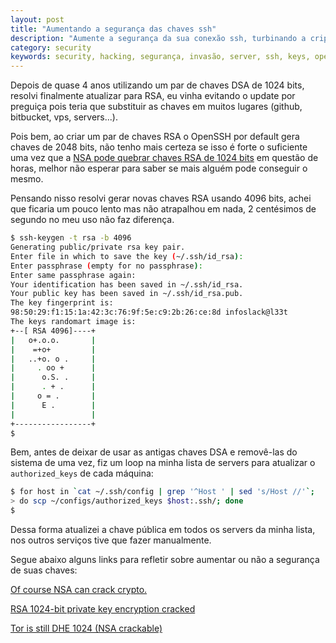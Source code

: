 ```yaml
---
layout: post
title: "Aumentando a segurança das chaves ssh"
description: "Aumente a segurança da sua conexão ssh, turbinando a criptografia de suas chaves"
category: security
keywords: security, hacking, segurança, invasão, server, ssh, keys, openssh
---
```


Depois de quase 4 anos utilizando um par de chaves DSA de 1024 bits, resolvi
finalmente atualizar para RSA, eu vinha evitando o update por preguiça pois
teria que substituir as chaves em muitos lugares (github, bitbucket, vps, servers...).

Pois bem, ao criar um par de chaves RSA o OpenSSH por default gera chaves de
2048 bits, não tenho mais certeza se isso é forte o suficiente uma vez que a
[NSA pode quebrar chaves RSA de 1024 bits](http://arstechnica.com/security/2013/09/of-course-nsa-can-crack-crypto-anyone-can-the-question-is-how-much/)
em questão de horas, melhor não esperar para saber se mais alguém pode conseguir o mesmo.

Pensando nisso resolvi gerar novas chaves RSA usando 4096 bits, achei que
ficaria um pouco lento mas não atrapalhou em nada, 2 centésimos de segundo no
meu uso não faz diferença.

```bash
$ ssh-keygen -t rsa -b 4096
Generating public/private rsa key pair.
Enter file in which to save the key (~/.ssh/id_rsa):
Enter passphrase (empty for no passphrase):
Enter same passphrase again:
Your identification has been saved in ~/.ssh/id_rsa.
Your public key has been saved in ~/.ssh/id_rsa.pub.
The key fingerprint is:
98:50:29:f1:15:1a:42:3c:76:9f:5e:c9:2b:26:ce:8d infoslack@l33t
The keys randomart image is:
+--[ RSA 4096]----+
|   o+.o.o.       |
|    =+o+         |
|   ..+o. o .     |
|     . oo +      |
|      o.S. .     |
|      . + .      |
|     o = .       |
|      E .        |
|                 |
+-----------------+
$
```

Bem, antes de deixar de usar as antigas chaves DSA e removê-las do sistema de
uma vez, fiz um loop na minha lista de servers para atualizar o `authorized_keys`
de cada máquina:

```bash
$ for host in `cat ~/.ssh/config | grep '^Host ' | sed 's/Host //'`;
> do scp ~/configs/authorized_keys $host:.ssh/; done
$
```

Dessa forma atualizei a chave pública em todos os servers da minha lista, nos
outros serviços tive que fazer manualmente.

Segue abaixo alguns links para refletir sobre aumentar ou não a segurança de
suas chaves:

[Of course NSA can crack crypto.](http://arstechnica.com/security/2013/09/of-course-nsa-can-crack-crypto-anyone-can-the-question-is-how-much/)

[RSA 1024-bit private key encryption cracked](http://news.techworld.com/security/3214360/rsa-1024-bit-private-key-encryption-cracked/)

[Tor is still DHE 1024 (NSA crackable)](http://blog.erratasec.com/2013/09/tor-is-still-dhe-1024-nsa-crackable.html)
